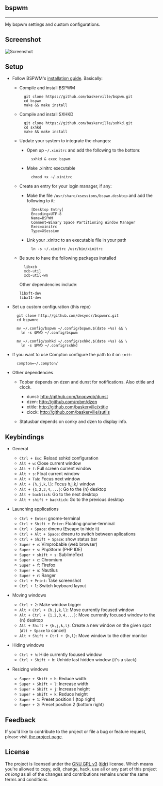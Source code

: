 ## bspwm
---

My bspwm settings and custom configurations.

## Screenshot

![Screenshot](https://github.com/desyncr/bspwmrc/blob/master/screenshot.png?raw=true)

## Setup

* Follow BSPWM's [installation guide](https://github.com/windelicato/dotfiles/wiki/bspwm-for-dummies). Basically:

  - Compile and install BSPWM

          git clone https://github.com/baskerville/bspwm.git
          cd bspwm
          make && make install

  - Compile and install SXHKD

          git clone https://github.com/baskerville/sxhkd.git
          cd sxhkd
          make && make install

  - Update your system to integrate the changes:

    - Open up `~/.xinitrc` and add the following to the bottom:

            sxhkd & exec bspwm

    - Make .xinitrc executable
    
            chmod +x ~/.xinitrc

  - Create an entry for your login manager, if any:
      - Make the file `/usr/share/xsessions/bspwm.desktop` and add the following to it:


              [Desktop Entry]
              Encoding=UTF-8
              Name=BSPWM
              Comment=Binary Space Partitioning Window Manager
              Exec=xinitrc
              Type=XSession

      - Link your .xinitrc to an executable file in your path

              ln -s ~/.xinitrc /usr/bin/xinitrc

  * Be sure to have the following packages installed

          libxcb
          xcb-util
          xcb-util-wm

    Other dependencies include:

        libxft-dev
        libx11-dev

* Set up custom configuration (this repo)

        git clone http://github.com/desyncr/bspwmrc.git
        cd bspwmrc

        mv ~/.config/bspwm ~/.config/bspwm.$(date +%s) && \
          ln -s $PWD ~/.config/bspwm

        mv ~/.config/sxhkd ~/.config/sxhkd.$(date +%s) && \
          ln -s $PWD ~/.config/sxhkd

* If you want to use Compton configure the path to it on ``init``:

        compton=~/.compton/

* Other dependencies

    * Topbar depends on dzen and dunst for notifications. Also xtitle and clock.
        * dunst: http://github.com/knopwob/dunst
        * dzen: http://github.com/robm/dzen
        * xtitle: http://github.com/baskerville/xtitle
        * clock: http://github.com/baskerville/sutils

    * Statusbar depends on conky and dzen to display info.

## Keybindings
* General
    * `Ctrl + Esc`: Reload sxhkd configuration
    * `Alt + w`: Close current window
    * `Alt + f`: Full screen current window
    * `Alt + s`: Float current window
    * `Alt + Tab`: Focus next window
    * `Alt + {h,j,k,l}`: Focus h,j,k,l window
    * `Alt + {1,2,3,4,...}`: Go to the {n} desktop
    * `Alt + backtick`: Go to the next desktop
    * `Alt + shift + backtick`: Go to the previous desktop

* Launching applications

    * `Ctrl + Enter`: gnome-terminal
    * `Ctrl + Shift + Enter`: Floating gnome-terminal
    * `Ctrl + Space`: dmenu (Escape to hide it)
    * `Ctrl + Alt + Space`: dmenu to switch between aplications
    * `Ctrl + Shift + Space`: show status bar
    * `Super + v`: Vimprobable (web browser)
    * `Super + s`: PhpStorm (PHP IDE)
    * `Super + shift + s`: SublimeText
    * `Super + c`: Chromium
    * `Super + f`: Firefox
    * `Super + n`: Nautilus
    * `Super + r`: Ranger
    * `Ctrl + Print`: Take screenshot
    * `Ctrl + l`: Switch keyboard layout

* Moving windows 
    * `Ctrl + 2`: Make window bigger
    * `Alt + Ctrl + {h,j,k,l}`: Move currently focused window
    * `Alt + Ctrl + {1,2,3,4,...}`: Move currently focused window to the {n} desktop
    * `Alt + Shift + {h,j,k,l}`: Create a new window on the given spot (`Alt + Space` to cancel)
    * `Alt + Shift + Ctrl + {h,l}`: Move window to the other monitor

        
* Hiding windows
    * `Ctrl + h`: Hide currently focused window
    * `Ctrl + Shift + h`: Unhide last hidden window (it's a stack)
         
* Resizing windows
    * `Super + Shift + h`: Reduce width
    * `Super + Shift + l`: Increase width 
    * `Super + Shift + j`: Increase height
    * `Super + Shift + k`: Reduce height
    * `Super + 1`: Preset position 1 (top right)
    * `Super + 2`: Preset position 2 (bottom right)
     
## Feedback

If you'd like to contribute to the project or file a bug or feature request, please visit [the project page][1].

## License

The project is licensed under the [GNU GPL v3][2] ([tldr][3]) license. Which means you're allowed to copy, edit, change, hack, use all or any part of this project *as long* as all of the changes and contributions remains under the same terms and conditions.

  [1]: https://github.com/desyncr/bspwmrc/
  [2]: http://www.gnu.org/licenses/gpl.html
  [3]: http://www.tldrlegal.com/license/gnu-general-public-license-v3-(gpl-3)

